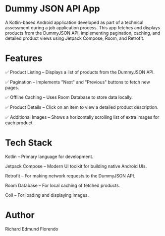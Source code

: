 # Dummy JSON API App

A Kotlin-based Android application developed as part of a technical assessment during a job application process. This app fetches and displays products from the DummyJSON API, implementing pagination, caching, and detailed product views using Jetpack Compose, Room, and Retrofit.

# Features
✅ Product Listing – Displays a list of products from the DummyJSON API.

✅ Pagination – Implements "Next" and "Previous" buttons to fetch new pages.

✅ Offline Caching – Uses Room Database to store data locally.

✅ Product Details – Click on an item to view a detailed product description.

✅ Additional Images – Shows a horizontally scrolling list of extra images for each product.

# Tech Stack
Kotlin – Primary language for development.

Jetpack Compose – Modern UI toolkit for building native Android UIs.

Retrofit – For making network requests to the DummyJSON API.

Room Database – For local caching of fetched products.

Coil – For loading and displaying images.

# Author

Richard Edmund Florendo

